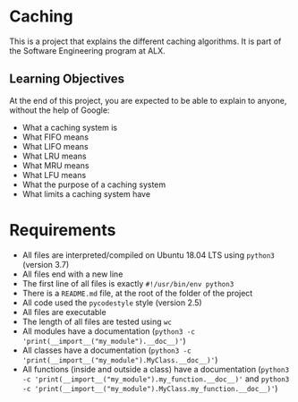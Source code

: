 # Caching
This is a project that explains the different caching algorithms. It is part of the Software Engineering program at ALX.

## Learning Objectives
At the end of this project, you are expected to be able to explain to anyone, without the help of Google:
* What a caching system is
* What FIFO means
* What LIFO means
* What LRU means
* What MRU means
* What LFU means
* What the purpose of a caching system
* What limits a caching system have

# Requirements
* All files are interpreted/compiled on Ubuntu 18.04 LTS using `python3` (version 3.7)
* All files end with a new line
* The first line of all files is exactly `#!/usr/bin/env python3`
* There is a `README.md` file, at the root of the folder of the project
* All code used the `pycodestyle` style (version 2.5)
* All files are executable
* The length of all files are tested using `wc`
* All modules have a documentation (`python3 -c 'print(__import__("my_module").__doc__)'`)
* All classes have a documentation (`python3 -c 'print(__import__("my_module").MyClass.__doc__)'`)
* All functions (inside and outside a class) have a documentation (`python3 -c 'print(__import__("my_module").my_function.__doc__)'` and `python3 -c 'print(__import__("my_module").MyClass.my_function.__doc__)'`)
